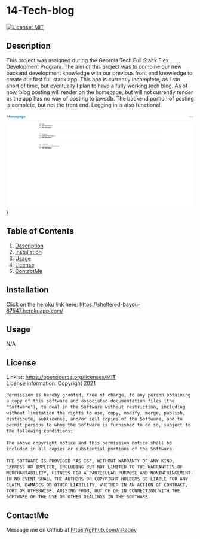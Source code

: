 # 14-Tech-blog

  [![License: MIT](https://img.shields.io/badge/License-MIT-yellow.svg)](https://opensource.org/licenses/MIT)

    


  <!-- Titled description for grading clarity. Will remove after grading -->
  ## Description
  This project was assigned during the Georgia Tech Full Stack Flex Development Program. The aim of this project was to combine our new backend development knowledge with our previous front end knowledge to create our first full stack app. This app is currently incomplete, as I ran short of time, but eventually I plan to have a fully working tech blog. As of now, blog posting will render on the homepage, but will not currently render as the app has no way of posting to jawsdb. The backend portion of posting is complete, but not the front end. Logging in is also functional.
  <br>

  ![ReadMeGen Picture](./public/css/assets/14.png))

  
  ## Table of Contents
  1. [Description](#description)
  2. [Installation](#installation)
  3. [Usage](#usage)
  4. [License](#license)
  5. [ContactMe](#contactme)
  


  ## Installation
  Click on the heroku link here: https://sheltered-bayou-87547.herokuapp.com/
  <br>



  ## Usage
  N/A
  <br>

  ## License
  Link at: https://opensource.org/licenses/MIT
  <br>
  License information: Copyright 2021 

    Permission is hereby granted, free of charge, to any person obtaining a copy of this software and associated documentation files (the "Software"), to deal in the Software without restriction, including without limitation the rights to use, copy, modify, merge, publish, distribute, sublicense, and/or sell copies of the Software, and to permit persons to whom the Software is furnished to do so, subject to the following conditions:
    
    The above copyright notice and this permission notice shall be included in all copies or substantial portions of the Software.
    
    THE SOFTWARE IS PROVIDED "AS IS", WITHOUT WARRANTY OF ANY KIND, EXPRESS OR IMPLIED, INCLUDING BUT NOT LIMITED TO THE WARRANTIES OF MERCHANTABILITY, FITNESS FOR A PARTICULAR PURPOSE AND NONINFRINGEMENT. IN NO EVENT SHALL THE AUTHORS OR COPYRIGHT HOLDERS BE LIABLE FOR ANY CLAIM, DAMAGES OR OTHER LIABILITY, WHETHER IN AN ACTION OF CONTRACT, TORT OR OTHERWISE, ARISING FROM, OUT OF OR IN CONNECTION WITH THE SOFTWARE OR THE USE OR OTHER DEALINGS IN THE SOFTWARE.
    
    


  ## ContactMe
  Message me on Github at https://github.com/rstadev

   

